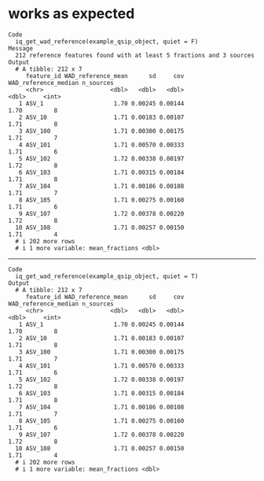 # works as expected

    Code
      iq_get_wad_reference(example_qsip_object, quiet = F)
    Message
      212 reference features found with at least 5 fractions and 3 sources
    Output
      # A tibble: 212 x 7
         feature_id WAD_reference_mean      sd     cov WAD_reference_median n_sources
         <chr>                   <dbl>   <dbl>   <dbl>                <dbl>     <int>
       1 ASV_1                    1.70 0.00245 0.00144                 1.70         8
       2 ASV_10                   1.71 0.00183 0.00107                 1.71         8
       3 ASV_100                  1.71 0.00300 0.00175                 1.71         7
       4 ASV_101                  1.71 0.00570 0.00333                 1.71         6
       5 ASV_102                  1.72 0.00338 0.00197                 1.72         8
       6 ASV_103                  1.71 0.00315 0.00184                 1.71         8
       7 ASV_104                  1.71 0.00186 0.00108                 1.71         7
       8 ASV_105                  1.71 0.00275 0.00160                 1.71         6
       9 ASV_107                  1.72 0.00378 0.00220                 1.72         8
      10 ASV_108                  1.71 0.00257 0.00150                 1.71         4
      # i 202 more rows
      # i 1 more variable: mean_fractions <dbl>

---

    Code
      iq_get_wad_reference(example_qsip_object, quiet = T)
    Output
      # A tibble: 212 x 7
         feature_id WAD_reference_mean      sd     cov WAD_reference_median n_sources
         <chr>                   <dbl>   <dbl>   <dbl>                <dbl>     <int>
       1 ASV_1                    1.70 0.00245 0.00144                 1.70         8
       2 ASV_10                   1.71 0.00183 0.00107                 1.71         8
       3 ASV_100                  1.71 0.00300 0.00175                 1.71         7
       4 ASV_101                  1.71 0.00570 0.00333                 1.71         6
       5 ASV_102                  1.72 0.00338 0.00197                 1.72         8
       6 ASV_103                  1.71 0.00315 0.00184                 1.71         8
       7 ASV_104                  1.71 0.00186 0.00108                 1.71         7
       8 ASV_105                  1.71 0.00275 0.00160                 1.71         6
       9 ASV_107                  1.72 0.00378 0.00220                 1.72         8
      10 ASV_108                  1.71 0.00257 0.00150                 1.71         4
      # i 202 more rows
      # i 1 more variable: mean_fractions <dbl>

